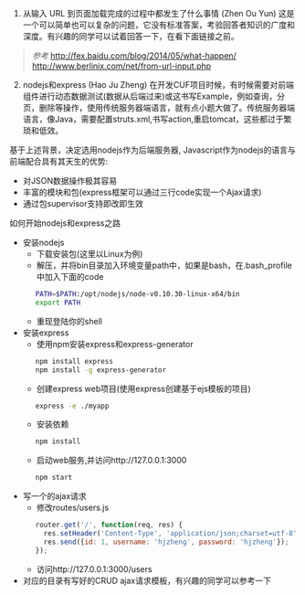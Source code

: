 1. 从输入 URL 到页面加载完成的过程中都发生了什么事情 (Zhen Ou Yun)
 这是一个可以简单也可以复杂的问题，它没有标准答案，考验回答者知识的广度和深度。有兴趣的同学可以试着回答一下，在看下面链接之前。
 > *参考*
 >  http://fex.baidu.com/blog/2014/05/what-happen/
 >  http://www.berlinix.com/net/from-url-input.php
 
2. nodejs和express (Hao Ju Zheng)
 在开发CUF项目时候，有时候需要对前端组件进行动态数据测试(数据从后端过来)或这书写Example，例如查询，分页，删除等操作，使用传统服务器端语言，就有点小题大做了。传统服务器端语言，像Java，需要配置struts.xml,书写action,重启tomcat，这些都过于繁琐和低效。

 基于上述背景，决定选用nodejs作为后端服务器, Javascript作为nodejs的语言与前端配合具有其天生的优势:
 - 对JSON数据操作极其容易
 - 丰富的模块和包(express框架可以通过三行code实现一个Ajax请求)
 - 通过包supervisor支持即改即生效
 
 如何开始nodejs和express之路
 - 安装nodejs
     - 下载安装包(这里以Linux为例)
     - 解压，并将bin目录加入环境变量path中，如果是bash，在.bash_profile中加入下面的code
     ```bash
        PATH=$PATH:/opt/nodejs/node-v0.10.30-linux-x64/bin        
        export PATH 
     ```
     - 重现登陆你的shell
 - 安装express
     - 使用npm安装express和express-generator
     ```bash
        npm install express
        npm install -g express-generator
     ```
     - 创建express web项目(使用express创建基于ejs模板的项目)
     ```bash
        express -e ./myapp
     ```
     - 安装依赖
     ```bash
        npm install
     ```
     - 启动web服务,并访问http://127.0.0.1:3000
     ```bash
        npm start        
     ```
 - 写一个的ajax请求
     - 修改routes/users.js
     ```javascript
        router.get('/', function(req, res) {
          res.setHeader('Content-Type', 'application/json;charset=utf-8');
          res.send({id: 1, username: 'hjzheng', password: 'hjzheng'});    
        });
     ```
     - 访问http://127.0.0.1:3000/users
 - 对应的目录有写好的CRUD ajax请求模板，有兴趣的同学可以参考一下